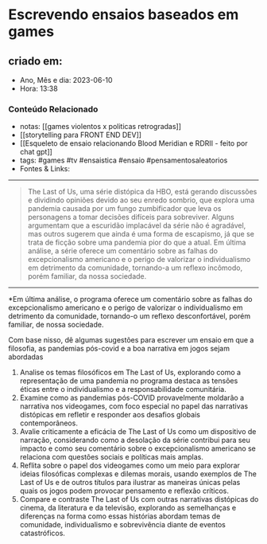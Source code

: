 # Escrevendo ensaios baseados em games

## criado em: 
-  Ano, Mês e dia: 2023-06-10
- Hora: 13:38

### Conteúdo Relacionado
- notas: [[games violentos x politicas retrogradas]]
- [[storytelling para FRONT END DEV]]
- [[Esqueleto de ensaio relacionando Blood Meridian e RDRII - feito por chat gpt]]
- tags: #games #tv #ensaistica #ensaio #pensamentosaleatorios 
- Fontes & Links: 
---

> The Last of Us, uma série distópica da HBO, está gerando discussões e dividindo opiniões devido ao seu enredo sombrio, que explora uma pandemia causada por um fungo zumbificador que leva os personagens a tomar decisões difíceis para sobreviver. Alguns argumentam que a escuridão implacável da série não é agradável, mas outros sugerem que ainda é uma forma de escapismo, já que se trata de ficção sobre uma pandemia pior do que a atual. Em última análise, a série oferece um comentário sobre as falhas do excepcionalismo americano e o perigo de valorizar o individualismo em detrimento da comunidade, tornando-a um reflexo incômodo, porém familiar, da nossa sociedade.

--- 

*Em última análise, o programa oferece um comentário sobre as falhas do excepcionalismo americano e o perigo de valorizar o individualismo em detrimento da comunidade, tornando-o um reflexo desconfortável, porém familiar, de nossa sociedade. 

Com base nisso, dê algumas sugestões para escrever um ensaio em que a filosofia, as pandemias pós-covid e a boa narrativa em jogos sejam abordadas

1. Analise os temas filosóficos em The Last of Us, explorando como a representação de uma pandemia no programa destaca as tensões éticas entre o individualismo e a responsabilidade comunitária.
2. Examine como as pandemias pós-COVID provavelmente moldarão a narrativa nos videogames, com foco especial no papel das narrativas distópicas em refletir e responder aos desafios globais contemporâneos.
3. Avalie criticamente a eficácia de The Last of Us como um dispositivo de narração, considerando como a desolação da série contribui para seu impacto e como seu comentário sobre o excepcionalismo americano se relaciona com questões sociais e políticas mais amplas.
4. Reflita sobre o papel dos videogames como um meio para explorar ideias filosóficas complexas e dilemas morais, usando exemplos de The Last of Us e de outros títulos para ilustrar as maneiras únicas pelas quais os jogos podem provocar pensamento e reflexão críticos.
5. Compare e contraste The Last of Us com outras narrativas distópicas do cinema, da literatura e da televisão, explorando as semelhanças e diferenças na forma como essas histórias abordam temas de comunidade, individualismo e sobrevivência diante de eventos catastróficos.